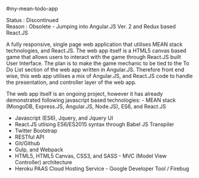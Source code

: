 #my-mean-todo-app

Status : Discontinued   
Reason : Obsolete - Jumping into Angular.JS Ver. 2 and Redux based React.JS   

A fully responsive, single page web application that utilises MEAN stack technologies, and React.JS. The web app itself is a HTML5 canvas based game that allows users to interact with the game through React.JS built User Interface. The plan is to make the game mechanic to be tied to the To Do List section of the web app written in Angular.JS. Therefore front end wise, this web app utilises a mix of Angular.JS, and React.JS code to handle the presentation, and controller layer of the web app.

The web app itself is an ongoing project, however it has already demonstrated following javascript based technologies: - MEAN stack (MongoDB, Express.JS, Angular.JS, Node.JS), ES6, and React.JS
- Javascript (ES6), Jquery, and Jquery UI
- React.JS utlising ES6/ES2015 syntax through Babel JS Transpiler
- Twitter Bootstrap
- RESTful API
- Git/Github
- Gulp, and Webpack
- HTML5, HTML5 Canvas, CSS3, and SASS - MVC (Model View Controller) architecture
- Heroku PAAS Cloud Hosting Service - Google Developer Tool / Firebug
